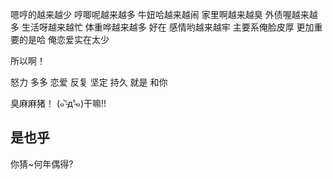 
嗯哼的越来越少
哼唧呢越来越多
牛妞哈越来越闹
家里啊越来越臭
外债喔越来越多
生活呀越来越忙
体重哗越来越多
好在
感情哟越来越牢
主要系俺脸皮厚
更加重要的是哈
俺恋爱实在太少

所以啊！

怒力
多多
恋爱
反复
坚定
持久
就是
和你

臭麻麻猪！
 (๑⁼̴̀д⁼̴́๑)干嘛!!


## 是也乎
你猜~何年偶得?

